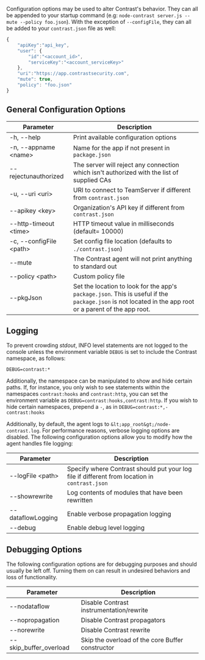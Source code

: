 <!--
title: "Node.js Agent Configuration"
description: "Configuring the Node.js Agent"
tags: "NodeJS agent configuration"
-->

Configuration options may be used to alter Contrast's behavior. They can all be appended to your startup command (e.g: ```node-contrast server.js --mute --policy foo.json```). With the exception of ```--configFile```, they can all be added to your ```contrast.json``` file as well:
``` javascript
{
    "apiKey":"api_key",
    "user": {
        "id":"<account_id>",
        "serviceKey":"<account_serviceKey>"
    },
    "uri":"https://app.contrastsecurity.com",
	"mute": true,
	"policy": "foo.json"
}
```

## General Configuration Options
 Parameter               | Description
-------------------------|-------------
-h, --help                    | Print available configuration options
-n, --appname &lt;name&gt;    | Name for the app if not present in ```package.json```
--rejectunauthorized          | The server will reject any connection which isn't authorized with the list of supplied CAs
-u, --uri &lt;uri&gt;         | URI to connect to TeamServer if different from ```contrast.json```
--apikey &lt;key&gt;          | Organization's API key if different from ```contrast.json```
--http-timeout &lt;time&gt;   | HTTP timeout value in milliseconds (default= 10000)
-c, --configFile &lt;path&gt; | Set config file location (defaults to ```./contrast.json```)
--mute                        | The Contrast agent will not print anything to standard out
--policy &lt;path&gt;         | Custom policy file
--pkgJson                     | Set the location to look for the app's ```package.json```. This is useful if the ```package.json``` is not located in the app root or a parent of the app root.

## Logging
To prevent crowding *stdout*, INFO level statements are not logged to the console unless the environment variable ```DEBUG``` is set to include the Contrast namespace, as follows:

```
DEBUG=contrast:*
```
Additionally, the namespace can be manipulated to show and hide certain paths. If, for instance, you only wish to see statements within the namespaces ```contrast:hooks``` and ```contrast:http```, you can set the environment variable as ```DEBUG=contrast:hooks,contrast:http```. If you wish to hide certain namespaces, prepend a ```-```, as in ```DEBUG=contrast:*,-contrast:hooks```

Additionally, by default, the agent logs to ```&lt;app_root&gt;/node-contrast.log```. For performance reasons, verbose logging options are disabled. The following configuration options allow you to modify how the agent handles file logging:

 Parameter               | Description
-------------------------|-------------
--logFile &lt;path&gt;   | Specify where Contrast should put your log file if different from location in ```contrast.json```
--showrewrite            | Log contents of modules that have been rewritten
--dataflowLogging        | Enable verbose propagation logging
--debug                  | Enable debug level logging

## Debugging Options
The following configuration options are for debugging purposes and should usually be left off. Turning them on can result in undesired behaviors and loss of functionality.

 Parameter               | Description
-------------------------|-------------
--nodataflow             | Disable Contrast instrumentation/rewrite
--nopropagation          | Disable Contrast propagators
--norewrite              | Disable Contrast rewrite
--skip_buffer_overload   | Skip the overload of the core Buffer constructor
